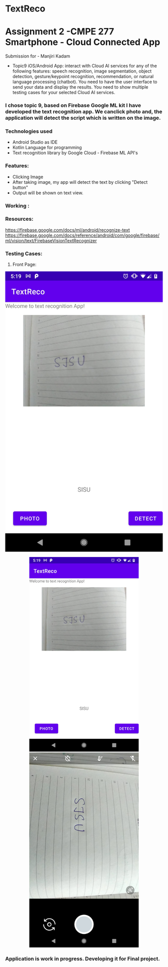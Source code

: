 # TextReco
# Assignment 2 -CMPE 277 Smartphone - Cloud Connected App
Submission for - Manjiri Kadam

* Topic9 iOS/Android App: interact with Cloud AI services for any of the following features: speech recognition, image segmentation, object detection, gesture/keypoint recognition, recommendation, or natural language processing (chatbot). 
You need to have the user interface to send your data and display the results. You need to show multiple testing cases for your selected Cloud AI services.

### I chose topic 9, based on Firebase Google ML kit I have developed the text recognition app. We canclick photo and, the application will detect the script which is written on the image.

### Technologies used
* Android Studio as IDE
* Kotlin Language for programming
* Text recognition library by Google Cloud - Firebase ML API's

### Features:
* Clicking Image
* After taking image, my app will detect the text by clicking "Detect button"
* Output will be shown on text view. 

### Working :

### Resources:

https://firebase.google.com/docs/ml/android/recognize-text
https://firebase.google.com/docs/reference/android/com/google/firebase/ml/vision/text/FirebaseVisionTextRecognizer

### Testing Cases:

1) Front Page:

![](Output/1.jpeg)
<p align="center">
  <img src="Output/1.jpeg" width="350" title="hover text">
  <img src="Output/2.jpeg" width="350" alt="accessibility text">
</p>

### 

### Application is work in progress. Developing it for Final project.
